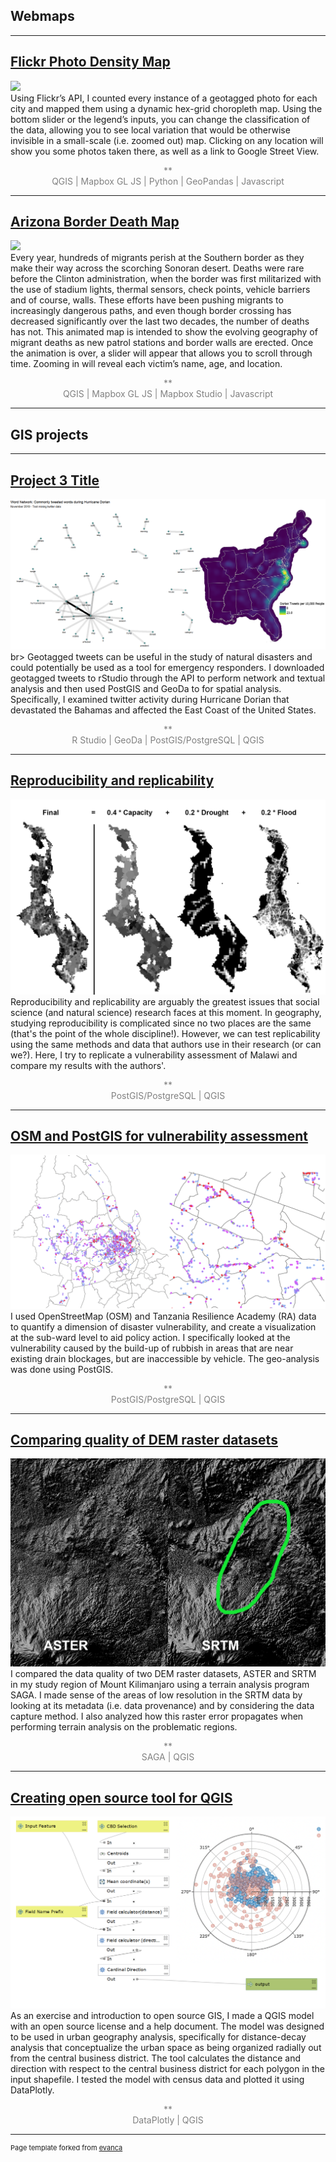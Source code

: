 ## Webmaps

---

## <a href="/Portfolio/Maps/Flickr" target="_blank">Flickr Photo Density Map</a>
<a href="/Portfolio/Maps/Flickr" target="_blank"><img src="images/Flickr_Map.png"/></a><br>
Using Flickr’s API, I counted every instance of a geotagged photo for each city and mapped them using a dynamic hex-grid choropleth map. Using the bottom slider or the legend’s inputs, you can change the classification of the data, allowing you to see local variation that would be otherwise invisible in a small-scale (i.e. zoomed out) map. Clicking on any location will show you some photos taken there, as well as a link to Google Street View.
<p style="text-align: center; color:grey;">**<br>
QGIS | Mapbox GL JS | Python | GeoPandas | Javascript </p>

---

## <a href="/Portfolio/Maps/Arizona-Migration" target="_blank">Arizona Border Death Map</a>
<a href="/Portfolio/Maps/Arizona-Migration" target="_blank"><img src="images/Arizona_Map.png"/></a><br>
Every year, hundreds of migrants perish at the Southern border as they make their way across the scorching Sonoran desert. Deaths were rare before the Clinton administration, when the border was first militarized with the use of stadium lights, thermal sensors, check points, vehicle barriers and of course, walls. These efforts have been pushing migrants to increasingly dangerous paths, and even though border crossing has decreased significantly over the last two decades, the number of deaths has not.
This animated map is intended to show the evolving geography of migrant deaths as new patrol stations and border walls are erected. Once the animation is over, a slider will appear that allows you to scroll through time. Zooming in will reveal each victim’s name, age, and location.
<p style="text-align: center; color:grey;">**<br>
QGIS | Mapbox GL JS | Mapbox Studio | Javascript </p>

---

## GIS projects 

---

## <a href="/Open-Source-GIS/lab9" target="_blank">Project 3 Title</a>
<a href="/Open-Source-GIS/lab9" target="_blank"><img src="images/Lab9.png"/></a>br>
Geotagged tweets can be useful in the study of natural disasters and could potentially be used as a tool for emergency responders. I downloaded geotagged tweets to rStudio through the API to perform network and textual analysis and then used PostGIS and GeoDa to for spatial analysis. Specifically, I examined twitter activity during Hurricane Dorian that devastated the Bahamas and affected the East Coast of the United States.
<p style="text-align: center; color:grey;">**<br>
R Studio | GeoDa | PostGIS/PostgreSQL | QGIS </p>

---

## <a href="/Open-Source-GIS/lab8" target="_blank">Reproducibility and replicability</a>
<a href="/Open-Source-GIS/lab8" target="_blank"><img src="images/Lab8.png"/></a><br>
Reproducibility and replicability are arguably the greatest issues that social science (and natural science) research faces at this moment. In geography, studying reproducibility is complicated since no two places are the same (that's the point of the whole discipline!). However, we can test replicability using the same methods and data that authors use in their research (or can we?). Here, I try to replicate a vulnerability assessment of Malawi and compare my results with the authors'.
<p style="text-align: center; color:grey;">**<br>
PostGIS/PostgreSQL | QGIS </p>

---

## <a href="/Open-Source-GIS/lab6" target="_blank">OSM and PostGIS for vulnerability assessment</a>
<a href="/Open-Source-GIS/lab6" target="_blank"><img src="images/Lab6.png"/></a><br>
I used OpenStreetMap (OSM) and Tanzania Resilience Academy (RA) data to quantify a dimension of disaster vulnerability, and create a visualization at the sub-ward level to aid policy action. I specifically looked at the vulnerability caused by the build-up of rubbish in areas that are near existing drain blockages, but are inaccessible by vehicle. The geo-analysis was done using PostGIS.
<p style="text-align: center; color:grey;">**<br>
PostGIS/PostgreSQL | QGIS </p>

---

## <a href="/Open-Source-GIS/lab3" target="_blank">Comparing quality of DEM raster datasets</a>
<a href="/Open-Source-GIS/lab3" target="_blank"><img src="images/Lab3.png"/></a><br>
I compared the data quality of two DEM raster datasets, ASTER and SRTM in my study region of Mount Kilimanjaro using a terrain analysis program SAGA. I made sense of the  areas of low resolution in the SRTM data by looking at its metadata (i.e. data provenance) and by considering the data capture method. I also analyzed how this raster error propagates when performing terrain analysis on the problematic regions.
<p style="text-align: center; color:grey;">**<br>
SAGA | QGIS </p>

---

## <a href="/Open-Source-GIS/lab1" target="_blank">Creating open source tool for QGIS</a>
<a href="/Open-Source-GIS/lab1" target="_blank"><img src="images/Lab1.png"/></a><br>
As an exercise and introduction to open source GIS, I made a QGIS model with an open source license and a help document. The model was designed to be used in urban geography analysis, specifically for distance-decay analysis that conceptualize the urban space as being organized radially out from the central business district. The tool calculates the distance and direction with respect to the central business district for each polygon in the input shapefile. I tested the model with census data and plotted it using DataPlotly.
<p style="text-align: center; color:grey;">**<br>
DataPlotly | QGIS </p>

---
<p style="font-size:11px">Page template forked from <a href="https://github.com/evanca/quick-portfolio">evanca</a></p>
<!-- Remove above link if you don't want to attibute -->
